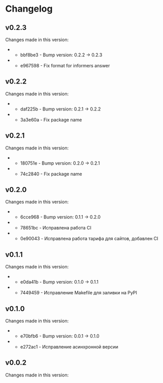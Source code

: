 # Changelog
## v0.2.3

Changes made in this version: 
* * bbf8be3 - Bump version: 0.2.2 → 0.2.3
* * e967598 - Fix format for informers answer
## v0.2.2

Changes made in this version: 
* * daf225b - Bump version: 0.2.1 → 0.2.2
* * 3a3e60a - Fix package name
## v0.2.1

Changes made in this version: 
* * 180751e - Bump version: 0.2.0 → 0.2.1
* * 74c2840 - Fix package name
## v0.2.0

Changes made in this version: 
* * 6cce968 - Bump version: 0.1.1 → 0.2.0
* * 78651bc - Исправлена работа CI
* * 0e90043 - Исправлена работа тарифа для сайтов, добавлен CI
## v0.1.1

Changes made in this version: 
* * e0da41b - Bump version: 0.1.0 → 0.1.1
* * 7449459 - Исправление Makefile для заливки на PyPI
## v0.1.0 
 Changes made in this version: 
* * e70bfb6 - Bump version: 0.0.1 → 0.1.0
* * e272ac1 - Исправление асинхронной версии
## v0.0.2 
 Changes made in this version: 
